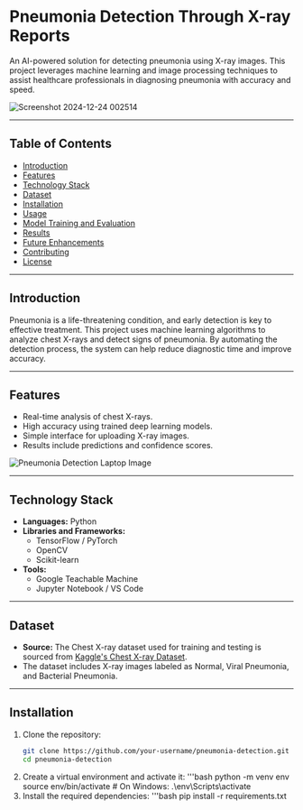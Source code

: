 # Pneumonia Detection Through X-ray Reports  
An AI-powered solution for detecting pneumonia using X-ray images. This project leverages machine learning and image processing techniques to assist healthcare professionals in diagnosing pneumonia with accuracy and speed.

![Screenshot 2024-12-24 002514](https://github.com/user-attachments/assets/b10ea258-97b5-4309-b80f-d78f6b2da778)


---

## **Table of Contents**  
- [Introduction](#introduction)  
- [Features](#features)  
- [Technology Stack](#technology-stack)  
- [Dataset](#dataset)  
- [Installation](#installation)  
- [Usage](#usage)  
- [Model Training and Evaluation](#model-training-and-evaluation)  
- [Results](#results)  
- [Future Enhancements](#future-enhancements)  
- [Contributing](#contributing)  
- [License](#license)  

---

## **Introduction**  
Pneumonia is a life-threatening condition, and early detection is key to effective treatment. This project uses machine learning algorithms to analyze chest X-rays and detect signs of pneumonia. By automating the detection process, the system can help reduce diagnostic time and improve accuracy.

---

## **Features**  
- Real-time analysis of chest X-rays.  
- High accuracy using trained deep learning models.  
- Simple interface for uploading X-ray images.  
- Results include predictions and confidence scores.  

![Pneumonia Detection Laptop Image](https://github.com/user-attachments/assets/601d1615-f4c6-48e2-ba9f-ea5a706cfc3e)


---

## **Technology Stack**  
- **Languages:** Python  
- **Libraries and Frameworks:**  
  - TensorFlow / PyTorch  
  - OpenCV  
  - Scikit-learn  
- **Tools:**  
  - Google Teachable Machine  
  - Jupyter Notebook / VS Code  

---

## **Dataset**  
- **Source:** The Chest X-ray dataset used for training and testing is sourced from [Kaggle's Chest X-ray Dataset](https://www.kaggle.com/paultimothymooney/chest-xray-pneumonia).  
- The dataset includes X-ray images labeled as Normal, Viral Pneumonia, and Bacterial Pneumonia.  

---

## **Installation**  
1. Clone the repository:  
   ```bash  
   git clone https://github.com/your-username/pneumonia-detection.git  
   cd pneumonia-detection  
2. Create a virtual environment and activate it:
   '''bash
    python -m venv env  
    source env/bin/activate  # On Windows: .\env\Scripts\activate  
3. Install the required dependencies:
   '''bash
   pip install -r requirements.txt  
